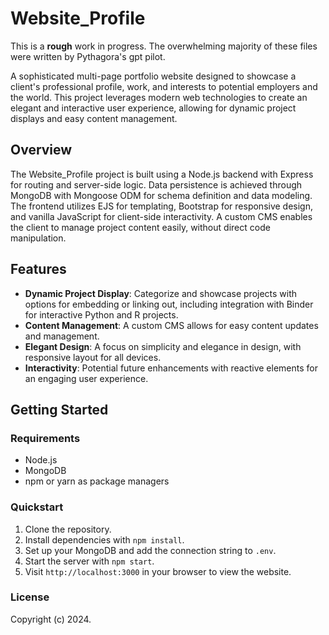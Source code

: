# Website_Profile

This is a **rough** work in progress. The overwhelming majority of these files were written by Pythagora's gpt pilot.

A sophisticated multi-page portfolio website designed to showcase a client's professional profile, work, and interests to potential employers and the world. This project leverages modern web technologies to create an elegant and interactive user experience, allowing for dynamic project displays and easy content management.

## Overview

The Website_Profile project is built using a Node.js backend with Express for routing and server-side logic. Data persistence is achieved through MongoDB with Mongoose ODM for schema definition and data modeling. The frontend utilizes EJS for templating, Bootstrap for responsive design, and vanilla JavaScript for client-side interactivity. A custom CMS enables the client to manage project content easily, without direct code manipulation.

## Features

- **Dynamic Project Display**: Categorize and showcase projects with options for embedding or linking out, including integration with Binder for interactive Python and R projects.
- **Content Management**: A custom CMS allows for easy content updates and management.
- **Elegant Design**: A focus on simplicity and elegance in design, with responsive layout for all devices.
- **Interactivity**: Potential future enhancements with reactive elements for an engaging user experience.

## Getting Started

### Requirements

- Node.js
- MongoDB
- npm or yarn as package managers

### Quickstart

1. Clone the repository.
2. Install dependencies with `npm install`.
3. Set up your MongoDB and add the connection string to `.env`.
4. Start the server with `npm start`.
5. Visit `http://localhost:3000` in your browser to view the website.

### License

Copyright (c) 2024.
